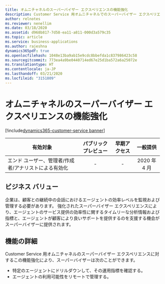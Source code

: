 ```yaml
---
title: オムニチャネルのスーパーバイザー エクスペリエンスの機能強化
description: Customer Service 用オムニチャネルでのスーパーバイザー エクスペリエンスの機能強化。
author: relnotes
ms.reviewer: nenellim
ms.date: 03/18/2020
ms.assetid: d968b817-7d58-ea11-a811-000d3a579c35
ms.topic: article
ms.service: business-applications
ms.author: rajeshna
dynamics365pdf: true
ms.openlocfilehash: 1048e13ba9ab15e9cdc8bbefda1c837986423c58
ms.sourcegitcommit: 773ea4a9be0440714ed67e25d1ba572a6a25072e
ms.translationtype: HT
ms.contentlocale: ja-JP
ms.lasthandoff: 03/21/2020
ms.locfileid: "3151809"
---
```

# <a name="omnichannel-supervisor-experience-enhancements"></a>オムニチャネルのスーパーバイザー エクスペリエンスの機能強化
[!include[dynamics365-customer-service banner](../includes/dynamics365-customer-service.md)]

| 有効対象    |  パブリック プレビュー | 早期アクセス | 一般提供 | 
| ---------- | :----------: |:----------: |:----------: |
|エンド ユーザー、管理者/作成者/アナリストによる有効化|-|-| 2020 年 4 月|


## <a name="business-value"></a>ビジネス バリュー
<!-- bv start -->
企業は、顧客との継続中の会話におけるエージェントの効率レベルを監視および管理する必要があります。 強化されたスーパーバイザー エクスペリエンスにより、エージェントのサービス提供の効率性に関するタイムリーな分析情報および指標と、エージェントが顧客により良いサポートを提供するのを支援する機会がスーパーバイザーに提供されます。
<!-- bv end -->



## <a name="feature-details"></a>機能の詳細
<!--feature detail start -->
Customer Service 用オムニチャネルのスーパーバイザー エクスペリエンスに対するこの機能強化により、スーパーバイザーは次のことができます。

- 特定のエージェントにドリルダウンして、その運用指標を確認する。
- エージェントの利用可能性をリモートで管理する。
<!--feature detail end -->









